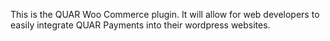 This is the QUAR Woo Commerce plugin. It will allow for web developers 
to easily integrate QUAR Payments into their wordpress websites.
